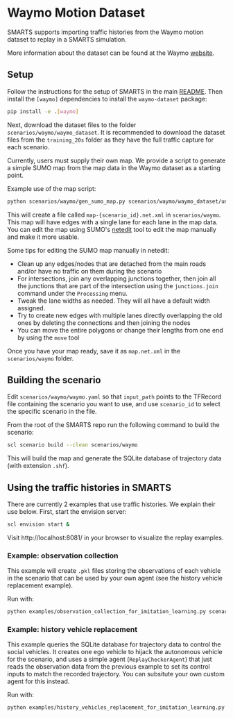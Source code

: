 # Waymo Motion Dataset

SMARTS supports importing traffic histories from the Waymo motion dataset to replay in a SMARTS simulation.

More information about the dataset can be found at the Waymo [website](https://waymo.com/open/data/motion/).

## Setup

Follow the instructions for the setup of SMARTS in the main [README](https://github.com/huawei-noah/SMARTS/). Then install the `[waymo]` dependencies to install the `waymo-dataset` package:

```bash
pip install -e .[waymo]
```

Next, download the dataset files to the folder `scenarios/waymo/waymo_dataset`. It is recommended to download the dataset files from the `training_20s` folder as they have the full traffic capture for each scenario.

Currently, users must supply their own map. We provide a script to generate a simple SUMO map from the map data in the Waymo dataset as a starting point.

Example use of the map script:

```bash
python scenarios/waymo/gen_sumo_map.py scenarios/waymo/waymo_dataset/uncompressed_scenario_training_20s_training_20s.tfrecord-00001-of-01000 e211c9b4f68ff2c8
```

This will create a file called `map-{scenario_id}.net.xml` in `scenarios/waymo`. This map will have edges with a single lane for each lane in the map data. You can edit the map using SUMO's [netedit](https://sumo.dlr.de/docs/Netedit/index.html) tool to edit the map manually and make it more usable.

Some tips for editing the SUMO map manually in netedit:
* Clean up any edges/nodes that are detached from the main roads and/or have no traffic on them during the scenario
* For intersections, join any overlapping junctions together, then join all the junctions that are part of the intersection using the `junctions.join` command under the `Processing` menu.
* Tweak the lane widths as needed. They will all have a default width assigned.
* Try to create new edges with multiple lanes directly overlapping the old ones by deleting the connections and then joining the nodes
* You can move the entire polygons or change their lengths from one end by using the `move` tool

Once you have your map ready, save it as `map.net.xml` in the `scenarios/waymo` folder.

## Building the scenario

Edit `scenarios/waymo/waymo.yaml` so that `input_path` points to the TFRecord file containing the scenario you want to use, and use `scenario_id` to select the specific scenario in the file.

From the root of the SMARTS repo run the following command to build the scenario:

```bash
scl scenario build --clean scenarios/waymo
```

This will build the map and generate the SQLite database of trajectory data (with extension `.shf`).

## Using the traffic histories in SMARTS

There are currently 2 examples that use traffic histories. We explain their use below. First, start the envision server:

```bash
scl envision start &
```

Visit http://localhost:8081/ in your browser to visualize the replay examples.

### Example: observation collection

This example will create `.pkl` files storing the observations of each vehicle in the scenario that can be used by your own agent (see the history vehicle replacement example).

Run with:

```bash
python examples/observation_collection_for_imitation_learning.py scenarios/waymo
```

### Example: history vehicle replacement

This example queries the SQLite database for trajectory data to control the social vehicles. It creates one ego vehicle to hijack the autonomous vehicle for the scenario, and uses a simple agent (`ReplayCheckerAgent`) that just reads the observation data from the previous example to set its control inputs to match the recorded trajectory. You can subsitute your own custom agent for this instead.

Run with:

```bash
python examples/history_vehicles_replacement_for_imitation_learning.py --episodes=1 scenarios/waymo
```

